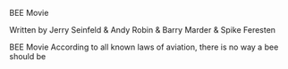 BEE Movie

Written by Jerry Seinfeld & Andy Robin & Barry Marder & Spike Feresten


BEE Movie
According to all known laws of aviation, there is no way a bee should be 